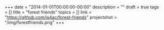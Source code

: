 +++
date = "2014-01-01T00:00:00-00:00"
description = ""
draft = true
tags = []
title = "forest friends"
topics = []
link = "https://github.com/is4ac/forest-friends"
projectshot = "/img/forestfriends.png"
+++
